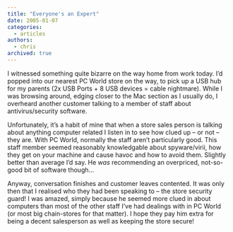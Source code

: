 ```yaml
---
title: "Everyone's an Expert"
date: 2005-01-07
categories:
  - articles
authors:
  - chris
archived: true
---
```


I witnessed something quite bizarre on the way home from work today. I’d popped into our nearest PC World store on the way, to pick up a USB hub for my parents (2x USB Ports + 8 USB devices = cable nightmare). While I was browsing around, edging closer to the Mac section as I usually do, I overheard another customer talking to a member of staff about antivirus/security software.

Unfortunately, it’s a habit of mine that when a store sales person is talking about anything computer related I listen in to see how clued up – or not – they are. With PC World, normally the staff aren’t particularly good. This staff member seemed reasonably knowledgable about spyware/virii, how they get on your machine and cause havoc and how to avoid them. Slightly better than average I’d say. He _was_ recommending an overpriced, not-so-good bit of software though…

Anyway, conversation finishes and customer leaves contented. It was only then that I realised who they had been speaking to – the store security guard! I was amazed, simply because he seemed more clued in about computers than most of the other staff I’ve had dealings with in PC World (or most big chain-stores for that matter). I hope they pay him extra for being a decent salesperson as well as keeping the store secure!

